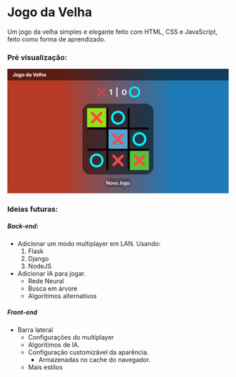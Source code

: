 # Jogo da Velha
Um jogo da velha simples e elegante feito com HTML, CSS e JavaScript, feito como forma de aprendizado.

### Pré visualização:
![Pré Visualização](visual.png)

### Ideias futuras:

##### Back-end:
 - Adicionar um modo multiplayer em LAN.
    Usando:
    1. Flask 
    2. Django
    3. NodeJS
- Adicionar IA para jogar.
    - Rede Neural
    - Busca em árvore
    - Algoritimos alternativos

##### Front-end
- Barra lateral
    - Configurações do multiplayer
    - Algoritimos de IA.
    - Configuração customizável da aparência.
        - Armazenadas no cache do navegador.
    - Mais estilos